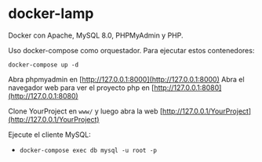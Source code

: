 # docker-lamp

Docker con Apache, MySQL 8.0, PHPMyAdmin y PHP.

Uso docker-compose como orquestador. Para ejecutar estos contenedores:

```
docker-compose up -d
```

Abra phpmyadmin en [http://127.0.0.1:8000](http://127.0.0.1:8000)
Abra el navegador web para ver el proyecto php en   [http://127.0.0.1:8080](http://127.0.0.1:8080)

Clone YourProject en `www/` y luego abra la web  [http://127.0.0.1/YourProject](http://127.0.0.1/YourProject)

Ejecute el cliente MySQL:

- `docker-compose exec db mysql -u root -p` 
